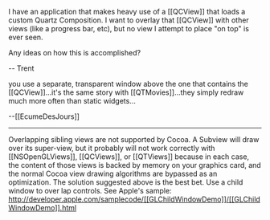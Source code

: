 

I have an application that makes heavy use of a [[QCView]] that loads a custom Quartz Composition. I want to overlay that [[QCView]] with other views (like a progress bar, etc), but no view I attempt to place "on top" is ever seen.

Any ideas on how this is accomplished? 

-- Trent

you use a separate, transparent window above the one that contains the [[QCView]]...it's the same story with [[QTMovies]]...they simply redraw much more often than static widgets...

--[[EcumeDesJours]]

----
Overlapping sibling views are not supported by Cocoa.  A Subview will draw over its super-view, but it probably will not work correctly with [[NSOpenGLViews]], [[QCViews]], or [[QTViews]] because in each case, the content of those views is backed by memory on your graphics card, and the normal Cocoa view drawing algorithms are bypassed as an optimization.  The solution suggested above is the best bet.  Use a child window to over lap controls.  See Apple's sample: http://developer.apple.com/samplecode/[[GLChildWindowDemo]]/[[GLChildWindowDemo]].html